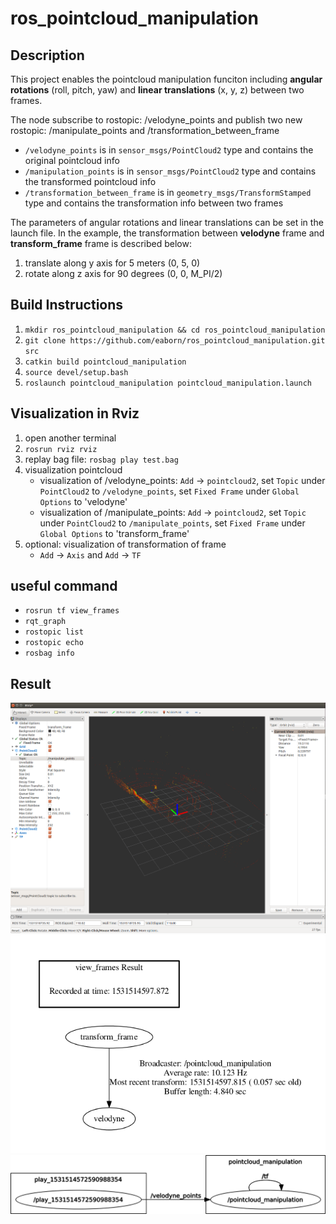 # ros_pointcloud_manipulation

## Description

This project enables the pointcloud manipulation funciton including **angular rotations** (roll, pitch, yaw) and **linear translations** (x, y, z) between two frames.

The node subscribe to rostopic: /velodyne_points and publish two new rostopic: /manipulate_points and /transformation_between_frame
* `/velodyne_points` is in `sensor_msgs/PointCloud2` type and contains the original pointcloud info
* `/manipulation_points` is in `sensor_msgs/PointCloud2` type and contains the transformed pointcloud info
* `/transformation_between_frame` is in `geometry_msgs/TransformStamped` type and contains the transformation info between two frames

The parameters of angular rotations and linear translations can be set in the launch file. In the example, the transformation between **velodyne** frame and **transform_frame** frame is described below:

1. translate along y axis for 5 meters (0, 5, 0)
2. rotate along z axis for 90 degrees (0, 0, M_PI/2)


## Build Instructions

1. `mkdir ros_pointcloud_manipulation && cd ros_pointcloud_manipulation`
2. `git clone https://github.com/eaborn/ros_pointcloud_manipulation.git src`
3. `catkin build pointcloud_manipulation`
4. `source devel/setup.bash`
5. `roslaunch pointcloud_manipulation pointcloud_manipulation.launch`


## Visualization in Rviz

1. open another terminal
2. `rosrun rviz rviz`
3. replay bag file: `rosbag play test.bag`
4. visualization pointcloud 
	* visualization of /velodyne_points: `Add` -> `pointcloud2`, set `Topic` under `PointCloud2` to `/velodyne_points`, set `Fixed Frame` under `Global Options` to 'velodyne'
	* visualization of /manipulate_points: `Add` -> `pointcloud2`, set `Topic` under `PointCloud2` to `/manipulate_points`, set `Fixed Frame` under `Global Options` to 'transform_frame'
5. optional: visualization of transformation of frame
	* `Add` -> `Axis` and `Add` -> `TF`

## useful command

* `rosrun tf view_frames`
* `rqt_graph`
* `rostopic list`
* `rostopic echo`
* `rosbag info`

## Result

![png](./pointcloud.png)
![png](./frames.png)
![png](./rosgraph.png)






